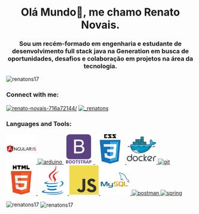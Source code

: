 <h1 align="center">Olá Mundo👋, me chamo Renato Novais.</h1>
<h3 align="center">Sou um recém-formado em engenharia e estudante de desenvolvimento full stack java na Generation em busca de oportunidades, desafios e colaboração em projetos na área da tecnologia.</h3>

<p align="left"> <img src="https://komarev.com/ghpvc/?username=renatons17&label=Profile%20views&color=0e75b6&style=flat" alt="renatons17" /> </p>

<h3 align="left">Connect with me:</h3>
<p align="left">
<a href="https://linkedin.com/in/renato-novais-716a72144/" target="blank"><img align="center" src="https://img.shields.io/badge/linkedin-%230077B5.svg?&style=for-the-badge&logo=linkedin&logoColor=white"" alt="renato-novais-716a72144/" height="50" width="150" /></a>
<a href="https://instagram.com/_renatons" target="blank"><img align="center" src="https://img.shields.io/badge/instagram-%23E4405F.svg?&style=for-the-badge&logo=instagram&logoColor=white" alt="_renatons" height="50" width="150" /></a>
</p>

<h3 align="left">Languages and Tools:</h3>
<p align="left"> <a href="https://angular.io" target="_blank"> <img src="https://raw.githubusercontent.com/devicons/devicon/master/icons/angularjs/angularjs-original-wordmark.svg" alt="angularjs" width="80" height="80"/> </a> <a href="https://www.arduino.cc/" target="_blank"> <img src="https://cdn.worldvectorlogo.com/logos/arduino-1.svg" alt="arduino" width="80" height="80"/> </a> <a href="https://getbootstrap.com" target="_blank"> <img src="https://raw.githubusercontent.com/devicons/devicon/master/icons/bootstrap/bootstrap-plain-wordmark.svg" alt="bootstrap" width="80" height="80"/> </a> <a href="https://www.w3schools.com/css/" target="_blank"> <img src="https://raw.githubusercontent.com/devicons/devicon/master/icons/css3/css3-original-wordmark.svg" alt="css3" width="80" height="80"/> </a> <a href="https://www.docker.com/" target="_blank"> <img src="https://raw.githubusercontent.com/devicons/devicon/master/icons/docker/docker-original-wordmark.svg" alt="docker" width="80" height="80"/> </a> <a href="https://git-scm.com/" target="_blank"> <img src="https://www.vectorlogo.zone/logos/git-scm/git-scm-icon.svg" alt="git" width="80" height="80"/> </a> <a href="https://www.w3.org/html/" target="_blank"> <img src="https://raw.githubusercontent.com/devicons/devicon/master/icons/html5/html5-original-wordmark.svg" alt="html5" width="80" height="80"/> </a> <a href="https://www.java.com" target="_blank"> <img src="https://raw.githubusercontent.com/devicons/devicon/master/icons/java/java-original.svg" alt="java" width="80" height="80"/> </a> <a href="https://developer.mozilla.org/en-US/docs/Web/JavaScript" target="_blank"> <img src="https://raw.githubusercontent.com/devicons/devicon/master/icons/javascript/javascript-original.svg" alt="javascript" width="80" height="80"/> </a> <a href="https://www.mysql.com/" target="_blank"> <img src="https://raw.githubusercontent.com/devicons/devicon/master/icons/mysql/mysql-original-wordmark.svg" alt="mysql" width="80" height="80"/> </a> <a href="https://postman.com" target="_blank"> <img src="https://www.vectorlogo.zone/logos/getpostman/getpostman-icon.svg" alt="postman" width="80" height="80"/> </a> <a href="https://spring.io/" target="_blank"> <img src="https://www.vectorlogo.zone/logos/springio/springio-icon.svg" alt="spring" width="80" height="80"/> </a> </p>

<p><img align="left" src="https://github-readme-stats.vercel.app/api/top-langs?username=renatons17&show_icons=true&locale=en&layout=compact" alt="renatons17" /></p>

<p>&nbsp;<img align="center" src="https://github-readme-stats.vercel.app/api?username=renatons17&show_icons=true&locale=en" alt="renatons17" /></p>

